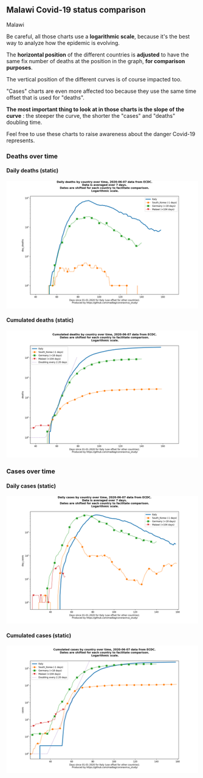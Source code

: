 ## Malawi Covid-19 status comparison 

Malawi



Be careful, all those charts use a **logarithmic scale**, because it's the best way to analyze how the epidemic is evolving.
 
The **horizontal position** of the different countries is **adjusted** to have the same fix number of deaths at the position in the graph, **for comparison purposes**.

The vertical position of the different curves is of course impacted too.

"Cases" charts are even more affected too because they use the same time offset that is used for "deaths".

**The most important thing to look at in those charts is the slope of the curve** : the steeper the curve, the shorter the "cases" and "deaths" doubling time.

Feel free to use these charts to raise awareness about the danger Covid-19 represents. 


 
### Deaths over time
 
#### Daily deaths (static)
![Malawi covid-19 daily deaths static chart](https://raw.githubusercontent.com/madlag/coronavirus_study/master/notebooks/graphs/2020-06-07/countries/Malawi/2020-06-07_Malawi_day_deaths.png "Malawi covid-19 day_deaths static chart")   
 
#### Cumulated deaths (static)
![Malawi covid-19 cumulated deaths static chart](https://raw.githubusercontent.com/madlag/coronavirus_study/master/notebooks/graphs/2020-06-07/countries/Malawi/2020-06-07_Malawi_deaths.png "Malawi covid-19 deaths static chart")   

 
### Cases over time
 
#### Daily cases (static)
![Malawi covid-19 daily cases static chart](https://raw.githubusercontent.com/madlag/coronavirus_study/master/notebooks/graphs/2020-06-07/countries/Malawi/2020-06-07_Malawi_day_cases.png "Malawi covid-19 day_cases static chart")   
 
#### Cumulated cases (static)
![Malawi covid-19 cumulated cases static chart](https://raw.githubusercontent.com/madlag/coronavirus_study/master/notebooks/graphs/2020-06-07/countries/Malawi/2020-06-07_Malawi_cases.png "Malawi covid-19 cases static chart")   

